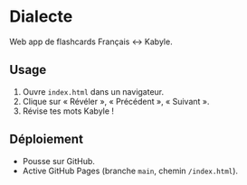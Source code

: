 # Dialecte

Web app de flashcards Français ↔ Kabyle.

## Usage

1. Ouvre `index.html` dans un navigateur.
2. Clique sur « Révéler », « Précédent », « Suivant ».
3. Révise tes mots Kabyle !

## Déploiement

- Pousse sur GitHub.
- Active GitHub Pages (branche `main`, chemin `/index.html`).
